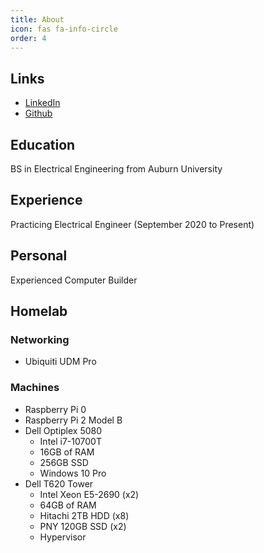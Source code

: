```yaml
---
title: About
icon: fas fa-info-circle
order: 4
---
```


## Links

* [LinkedIn](https://www.linkedin.com/in/hamza-khan-ee/)
* [Github](https://github.com/hamzazk0)

## Education

BS in Electrical Engineering from Auburn University

## Experience

Practicing Electrical Engineer (September 2020 to Present)

## Personal

Experienced Computer Builder

## Homelab

### Networking

* Ubiquiti UDM Pro

### Machines

* Raspberry Pi 0
* Raspberry Pi 2 Model B
* Dell Optiplex 5080
  * Intel i7-10700T
  * 16GB of RAM
  * 256GB SSD
  * Windows 10 Pro
* Dell T620 Tower
  * Intel Xeon E5-2690 (x2)
  * 64GB of RAM
  * Hitachi 2TB HDD (x8)
  * PNY 120GB SSD (x2)
  * Hypervisor
